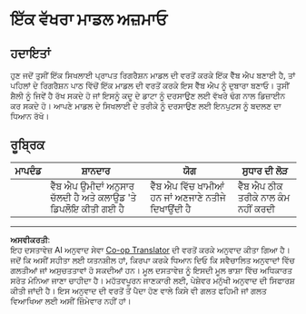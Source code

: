 <!--
CO_OP_TRANSLATOR_METADATA:
{
  "original_hash": "a8e8ae10be335cbc745b75ee552317ff",
  "translation_date": "2025-08-29T17:47:37+00:00",
  "source_file": "3-Web-App/1-Web-App/assignment.md",
  "language_code": "pa"
}
-->
# ਇੱਕ ਵੱਖਰਾ ਮਾਡਲ ਅਜ਼ਮਾਓ

## ਹਦਾਇਤਾਂ

ਹੁਣ ਜਦੋਂ ਤੁਸੀਂ ਇੱਕ ਸਿਖਲਾਈ ਪ੍ਰਾਪਤ ਰਿਗਰੈਸ਼ਨ ਮਾਡਲ ਦੀ ਵਰਤੋਂ ਕਰਕੇ ਇੱਕ ਵੈੱਬ ਐਪ ਬਣਾਈ ਹੈ, ਤਾਂ ਪਹਿਲਾਂ ਦੇ ਰਿਗਰੈਸ਼ਨ ਪਾਠ ਵਿੱਚੋਂ ਇੱਕ ਮਾਡਲ ਦੀ ਵਰਤੋਂ ਕਰਕੇ ਇਸ ਵੈੱਬ ਐਪ ਨੂੰ ਦੁਬਾਰਾ ਬਣਾਓ। ਤੁਸੀਂ ਸ਼ੈਲੀ ਨੂੰ ਜਿਵੇਂ ਹੈ ਰੱਖ ਸਕਦੇ ਹੋ ਜਾਂ ਇਸਨੂੰ ਕਦੂ ਦੇ ਡਾਟਾ ਨੂੰ ਦਰਸਾਉਣ ਲਈ ਵੱਖਰੇ ਢੰਗ ਨਾਲ ਡਿਜ਼ਾਈਨ ਕਰ ਸਕਦੇ ਹੋ। ਆਪਣੇ ਮਾਡਲ ਦੇ ਸਿਖਲਾਈ ਦੇ ਤਰੀਕੇ ਨੂੰ ਦਰਸਾਉਣ ਲਈ ਇਨਪੁਟਸ ਨੂੰ ਬਦਲਣ ਦਾ ਧਿਆਨ ਰੱਖੋ।

## ਰੂਬ੍ਰਿਕ

| ਮਾਪਦੰਡ                   | ਸ਼ਾਨਦਾਰ                                                 | ਯੋਗ                                                  | ਸੁਧਾਰ ਦੀ ਲੋੜ                      |
| -------------------------- | --------------------------------------------------------- | --------------------------------------------------------- | -------------------------------------- |
| | ਵੈੱਬ ਐਪ ਉਮੀਦਾਂ ਅਨੁਸਾਰ ਚੱਲਦੀ ਹੈ ਅਤੇ ਕਲਾਉਡ 'ਤੇ ਡਿਪਲੌਇ ਕੀਤੀ ਗਈ ਹੈ | ਵੈੱਬ ਐਪ ਵਿੱਚ ਖਾਮੀਆਂ ਹਨ ਜਾਂ ਅਣਜਾਣੇ ਨਤੀਜੇ ਦਿਖਾਉਂਦੀ ਹੈ | ਵੈੱਬ ਐਪ ਠੀਕ ਤਰੀਕੇ ਨਾਲ ਕੰਮ ਨਹੀਂ ਕਰਦੀ |

---

**ਅਸਵੀਕਰਤੀ**:  
ਇਹ ਦਸਤਾਵੇਜ਼ AI ਅਨੁਵਾਦ ਸੇਵਾ [Co-op Translator](https://github.com/Azure/co-op-translator) ਦੀ ਵਰਤੋਂ ਕਰਕੇ ਅਨੁਵਾਦ ਕੀਤਾ ਗਿਆ ਹੈ। ਜਦੋਂ ਕਿ ਅਸੀਂ ਸਹੀਤਾ ਲਈ ਯਤਨਸ਼ੀਲ ਹਾਂ, ਕਿਰਪਾ ਕਰਕੇ ਧਿਆਨ ਦਿਓ ਕਿ ਸਵੈਚਾਲਿਤ ਅਨੁਵਾਦਾਂ ਵਿੱਚ ਗਲਤੀਆਂ ਜਾਂ ਅਸੁਚਤਤਾਵਾਂ ਹੋ ਸਕਦੀਆਂ ਹਨ। ਮੂਲ ਦਸਤਾਵੇਜ਼ ਨੂੰ ਇਸਦੀ ਮੂਲ ਭਾਸ਼ਾ ਵਿੱਚ ਅਧਿਕਾਰਤ ਸਰੋਤ ਮੰਨਿਆ ਜਾਣਾ ਚਾਹੀਦਾ ਹੈ। ਮਹੱਤਵਪੂਰਨ ਜਾਣਕਾਰੀ ਲਈ, ਪੇਸ਼ੇਵਰ ਮਨੁੱਖੀ ਅਨੁਵਾਦ ਦੀ ਸਿਫਾਰਸ਼ ਕੀਤੀ ਜਾਂਦੀ ਹੈ। ਇਸ ਅਨੁਵਾਦ ਦੀ ਵਰਤੋਂ ਤੋਂ ਪੈਦਾ ਹੋਣ ਵਾਲੇ ਕਿਸੇ ਵੀ ਗਲਤ ਫਹਿਮੀ ਜਾਂ ਗਲਤ ਵਿਆਖਿਆ ਲਈ ਅਸੀਂ ਜ਼ਿੰਮੇਵਾਰ ਨਹੀਂ ਹਾਂ।